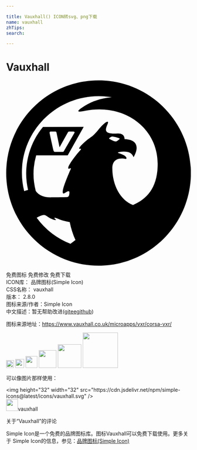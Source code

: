 ```yaml
---

title: Vauxhall() ICON转svg、png下载
name: vauxhall
zhTips: 
search: 

---
```


# Vauxhall  <small style="font-size: 60%;font-weight: 100"></small>

<div id="svg" class="svg-wrap">
<svg role="img" viewBox="0 0 24 24" xmlns="http://www.w3.org/2000/svg"><title>Vauxhall icon</title><path d="M24.007 12c0 6.627-5.372 12-12 12s-12-5.373-12-12 5.373-12 12-12 12 5.373 12 12zm-15 8.684a10.346 10.346 0 0 1-.744-2.33c-.342-.055-.937-.174-1.464-.401-.25-.108-.592-.207-.532-.116.067.102.149.158.198.231.056.086-.538-.043-.99-.358-.388-.272-.514-.349-.953-.187a3.365 3.365 0 0 0-.553.27 10.004 10.004 0 0 0 4.39 3.373l.647-.482zm4.41-13.104c.055.03.359.182.55.27.19.087.328.066.38.045.05-.021.22-.148.358-.264.094-.077.042-.099-.102-.163a2.764 2.764 0 0 0-.794-.2h-.026c-.072 0-.148.03-.302.148-.075.059-.162.109-.064.164zm6.273 3.183c-.028-4.617-4.328-7.777-9.365-6.833-.9.169-1.575.28-.03-.677.951-.59 2.217-.983 3.437-1.067a10.122 10.122 0 0 0-1.701-.144c-5.514 0-9.984 4.436-9.984 9.908 0 .825.103 1.627.295 2.394.31-.109.506-.155.506-.155a9.489 9.489 0 0 1 .134-4.764l-.002.007.004-.014a9.392 9.392 0 0 1 1.799-3.387l5.293-.002-2.08 3.68H3.902a8.65 8.65 0 0 0-.063 4.584c.022.043.46.865 1.927.86.235-.002.91-.007 2.137-.03a.264.264 0 0 0 .203-.096.433.433 0 0 0 .09-.234c.022-.164.045-.32.005-.39-.053-.09-.203-.069-.535.16-.233.16-.319.089-.316-.11-.009-.264.159-.807.466-1.59.14-.358.352-.858.383-.936.172-.43.362-.627.053-.512-.632.235.439-1.261 1.063-2.006.29-.346.596-.6.28-.546-.479.08.745-1.063 1.258-1.391.345-.222.498-.368.65-.526.458-.482.517-.629.898-1.029.376-.393.638-.564.761-.564.095 0 .108.1.03.278-.369.83-.494 1.36 1.284 1.254.97-.059.91.727.912.727 2.614.121 1.166 2.35 1.161 2.337-.26-.811-1.16-.766-1.77-.675-.536.079-.095.17.065.223.997.333.798.698.71.68-1.37-.27-1.757.47-1.759 1.186-.006 2.14 1.019 4.17 2.688 4.774 1.863-.786 3.225-2.302 3.207-5.374zM5.654 6.856c.052.26.426 1.947.468 2.121.046.196.085.286.254.286h.904c.145 0 .187-.032.268-.172.132-.23 1.315-2.266 1.315-2.266s.127-.199-.152-.199h-.543c-.046 0-.094.024-.126.08a536.81 536.81 0 0 0-1.104 1.962l-.399-1.914s-.008-.128-.163-.128l-.537-.001c-.11.001-.227.02-.185.231z"/></svg>
</div>
<detail full-name='vauxhall'></detail>

<div class="detail-page">
<p>
<span><span class="badge-success badge">免费图标</span> <span class="badge-success badge">免费修改</span>  <span class="badge-success badge">免费下载</span> </span>
<br/>
<span>
ICON库：
<span class="badge-secondary badge">品牌图标(Simple Icon)</span> 
</span>
<br/>
<span>
CSS名称：
<span class="badge-secondary badge">vauxhall</span> 
</span>

<br/>
<span>
版本：
<span class="badge-secondary badge">2.8.0</span> 
</span>
<br/>
<span>图标来源/作者：<span class="badge-light badge">Simple Icon</span></span> 
<br/>
<span class="zh-detail">中文描述：暂无<span class="help-link"><span>帮助改进</span>(<a href="https://gitee.com/liuwave/icon-helper/edit/master/json/brands/vauxhall.json" target="_blank" rel="noopener noreferrer">gitee</a><a href="https://github.com/liuwave/icon-helper/edit/master/json/brands/vauxhall.json" target="_blank" rel="noopener noreferrer">github</a></span>)</span><br/>
</p>
</div><div class="description description alert alert-light"><p>图标来源地址：<a href="https://www.vauxhall.co.uk/microapps/vxr/corsa-vxr/" target="_blank" rel="noopener noreferrer">https://www.vauxhall.co.uk/microapps/vxr/corsa-vxr/</a></p></div>
<div class="alert alert-dark">
<img height="21" width="21" src="https://cdn.jsdelivr.net/npm/simple-icons@latest/icons/vauxhall.svg" />
<img height="24" width="24" src="https://cdn.jsdelivr.net/npm/simple-icons@latest/icons/vauxhall.svg" />
<img height="32" width="32" src="https://cdn.jsdelivr.net/npm/simple-icons@latest/icons/vauxhall.svg" />
<img height="48" width="48" src="https://cdn.jsdelivr.net/npm/simple-icons@latest/icons/vauxhall.svg" />
<img height="64" width="64" src="https://cdn.jsdelivr.net/npm/simple-icons@latest/icons/vauxhall.svg" />
<img height="96" width="96" src="https://cdn.jsdelivr.net/npm/simple-icons@latest/icons/vauxhall.svg" />

</div>
<div>
  <p>可以像图片那样使用：    
  </p>
  <div class="alert alert-primary" style="font-size: 14px">
    &lt;img height="32" width="32" src="https://cdn.jsdelivr.net/npm/simple-icons@latest/icons/vauxhall.svg" /&gt;
    <copy-btn content='<img height="32" width="32" src="https://cdn.jsdelivr.net/npm/simple-icons@latest/icons/vauxhall.svg" />'></copy-btn>
  </div>
  <div class="alert alert-secondary">
    <img height="32" width="32" src="https://cdn.jsdelivr.net/npm/simple-icons@latest/icons/vauxhall.svg" />vauxhall
    <copy-btn content="vauxhall" btn-title="复制图标名称"></copy-btn>
  </div>
</div>

<Vssue title="关于“Vauxhall”的评论" >关于“Vauxhall”的评论</Vssue>


<div><p>Simple Icon是一个免费的品牌图标库。图标Vauxhall可以免费下载使用。更多关于  Simple Icon的信息，参见：<a target="_blank" href="https://iconhelper.cn/brands.html">品牌图标(Simple Icon)</a>
</p></div>
